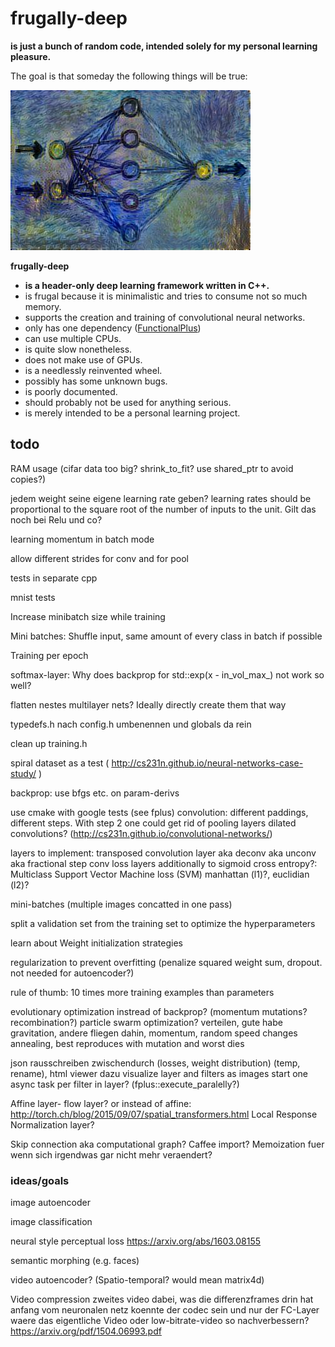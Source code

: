 frugally-deep
=============

**is just a bunch of random code, intended solely for my personal learning pleasure.**

The goal is that someday the following things will be true:

![logo](logo/frugally_deep.jpg)

**frugally-deep**

* **is a header-only deep learning framework written in C++.**
* is frugal because it is minimalistic and tries to consume not so much memory.
* supports the creation and training of convolutional neural networks.
* only has one dependency ([FunctionalPlus](https://github.com/Dobiasd/FunctionalPlus))
* can use multiple CPUs.
* is quite slow nonetheless.
* does not make use of GPUs.
* is a needlessly reinvented wheel.
* possibly has some unknown bugs.
* is poorly documented.
* should probably not be used for anything serious.
* is merely intended to be a personal learning project.




todo
----

RAM usage (cifar data too big? shrink_to_fit? use shared_ptr to avoid copies?)

jedem weight seine eigene learning rate geben?
learning rates should be proportional to the square root of the number of inputs to the unit. Gilt das noch bei Relu und co?

learning momentum in batch mode

allow different strides for conv and for pool

tests in separate cpp

mnist tests

Increase minibatch size while training

Mini batches: Shuffle input, same amount of every class in batch if possible

Training per epoch

softmax-layer: Why does backprop for std::exp(x - in_vol_max_) not work so well?

flatten nestes multilayer nets? Ideally directly create them that way

typedefs.h nach config.h umbenennen und globals da rein

clean up training.h

spiral dataset as a test ( http://cs231n.github.io/neural-networks-case-study/ )

backprop: use bfgs etc. on param-derivs

use cmake with google tests (see fplus)
convolution: different paddings, different steps. With step 2 one could get rid of pooling layers
dilated convolutions? (http://cs231n.github.io/convolutional-networks/)

layers to implement:
transposed convolution layer aka deconv aka unconv aka fractional step conv
loss layers additionally to sigmoid cross entropy?: Multiclass Support Vector Machine loss (SVM) manhattan (l1)?, euclidian (l2)?

mini-batches (multiple images concatted in one pass)

split a validation set from the training set to optimize the hyperparameters

learn about Weight initialization strategies

regularization to prevent overfitting (penalize squared weight sum, dropout. not needed for autoencoder?)

rule of thumb: 10 times more training examples than parameters

evolutionary optimization instread of backprop? (momentum mutations? recombination?)
particle swarm optimization? verteilen, gute habe gravitation, andere fliegen dahin, momentum, random speed changes annealing, best reproduces with mutation and worst dies

json rausschreiben zwischendurch (losses, weight distribution) (temp, rename), html viewer dazu
visualize layer and filters as images
start one async task per filter in layer? (fplus::execute_paralelly?)

Affine layer- flow layer?
or instead of affine: http://torch.ch/blog/2015/09/07/spatial_transformers.html
Local Response Normalization layer?

Skip connection aka computational graph?
Caffee import?
Memoization fuer wenn sich irgendwas gar nicht mehr veraendert?


### ideas/goals

image autoencoder

image classification

neural style perceptual loss
https://arxiv.org/abs/1603.08155

semantic morphing (e.g. faces)

video autoencoder? (Spatio-temporal? would mean matrix4d)

Video compression
zweites video dabei, was die differenzframes drin hat
anfang vom neuronalen netz koennte der codec sein und nur der FC-Layer waere das eigentliche Video
oder low-bitrate-video so nachverbessern? https://arxiv.org/pdf/1504.06993.pdf
